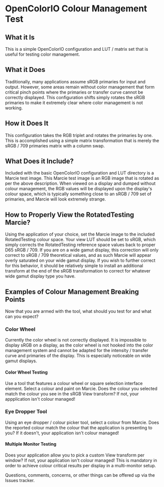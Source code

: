 # OpenColorIO Colour Management Test

## What it Is
This is a simple OpenColorIO configuration and LUT / matrix set that is useful for testing color management.

## What it Does
Traditionally, many applications assume sRGB primaries for input and output. However, some areas remain without color management that form critical pinch points where the primaries or transfer curve cannot be correctly displayed. This configuration shifts simply rotates the sRGB primaries to make it extremely clear where color management is not working.

## How it Does It
This configuration takes the RGB triplet and rotates the primaries by one. This is accomplished using a simple matrix transformation that is merely the sRGB / 709 primaries matrix with a column swap.

## What Does it Include?
Included with the basic OpenColorIO configuration and LUT directory is a Marcie test image. This Marcie test image is an RGB image that is rotated as per the above description. When viewed on a display and dumped without colour management, the RGB values will be displayed upon the display's colour space, which is typically something close to an sRGB / 709 set of primaries, and Marcie will look extremely strange.

## How to Properly View the RotatedTesting Marcie?
Using the application of your choice, set the Marcie image to the included RotatedTesting colour space. Your view LUT should be set to sRGB, which simply corrects the RotatedTesting reference space values back to proper D65 sRGB / 709. If you are on a wide gamut display, this correction will only correct to sRGB / 709 theoretical values, and as such Marcie will appear overly saturated on your wide gamut display. If you wish to further correct for this behavior, it should be relatively simple to install an additional transform at the end of the sRGB transformation to correct for whatever wide gamut display type you have.

## Examples of Colour Management Breaking Points
Now that you are armed with the tool, what should you test for and what can you expect?

### Color Wheel
Currently the color wheel is not correctly displayed. It is impossible to display sRGB on a display, as the color wheel is not hooked into the color management system and cannot be adapted for the intensity / transfer curve and primaries of the display. This is especially noticeable on wide gamut displays.

#### Color Wheel Testing
Use a tool that features a colour wheel or square selection interface element. Select a colour and paint on Marcie. Does the colour you selected match the colour you see in the sRGB View transform? If not, your appplication isn't colour managed!

### Eye Dropper Tool
Using an eye dropper / colour picker tool, select a colour from Marcie. Does the reported colour match the colour that the application is presenting to you? If it doesn't, your application isn't colour managed!

#### Multiple Monitor Testing
Does your application allow you to pick a custom View transform per window? If not, your application isn't colour managed! This is mandatory in order to achieve colour critical results per display in a multi-monitor setup.

Questions, comments, concerns, or other things can be offered up via the Issues tracker.


